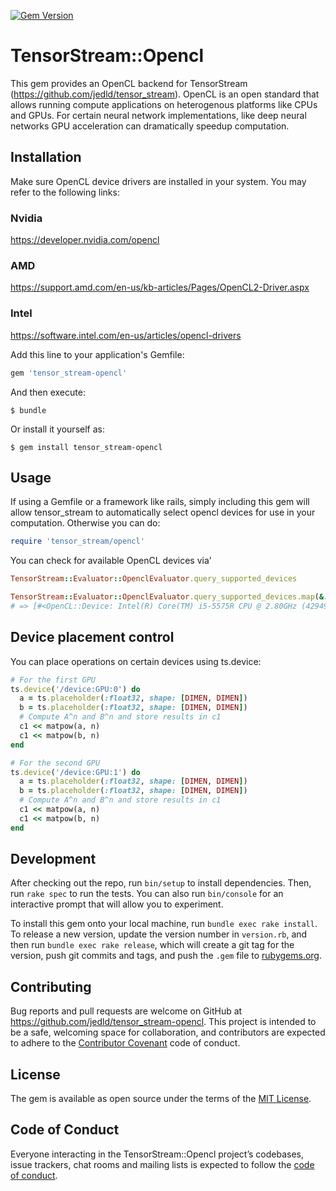 [![Gem Version](https://badge.fury.io/rb/tensor_stream.svg)](https://badge.fury.io/rb/tensor_stream)

# TensorStream::Opencl

This gem provides an OpenCL backend for TensorStream (https://github.com/jedld/tensor_stream). OpenCL is an open standard
that allows running compute applications on heterogenous platforms like CPUs and GPUs. For certain neural network implementations, like deep neural networks GPU acceleration can dramatically speedup computation.

## Installation

Make sure OpenCL device drivers are installed in your system. You may refer to the following links:

### Nvidia

https://developer.nvidia.com/opencl

### AMD

https://support.amd.com/en-us/kb-articles/Pages/OpenCL2-Driver.aspx


### Intel

https://software.intel.com/en-us/articles/opencl-drivers


Add this line to your application's Gemfile:

```ruby
gem 'tensor_stream-opencl'
```

And then execute:

    $ bundle

Or install it yourself as:

    $ gem install tensor_stream-opencl

## Usage

If using a Gemfile or a framework like rails, simply including this gem will allow tensor_stream to automatically select opencl devices for use in your computation. Otherwise you can do:

```ruby
require 'tensor_stream/opencl'
```

You can check for available OpenCL devices via'

```ruby
TensorStream::Evaluator::OpenclEvaluator.query_supported_devices

TensorStream::Evaluator::OpenclEvaluator.query_supported_devices.map(&:native_device)
# => [#<OpenCL::Device: Intel(R) Core(TM) i5-5575R CPU @ 2.80GHz (4294967295)>, #<OpenCL::Device: Intel(R) Iris(TM) Pro Graphics 6200 (16925952)>]
```

## Device placement control

You can place operations on certain devices using ts.device:

```ruby
# For the first GPU
ts.device('/device:GPU:0') do
  a = ts.placeholder(:float32, shape: [DIMEN, DIMEN])
  b = ts.placeholder(:float32, shape: [DIMEN, DIMEN])
  # Compute A^n and B^n and store results in c1
  c1 << matpow(a, n)
  c1 << matpow(b, n)
end

# For the second GPU
ts.device('/device:GPU:1') do
  a = ts.placeholder(:float32, shape: [DIMEN, DIMEN])
  b = ts.placeholder(:float32, shape: [DIMEN, DIMEN])
  # Compute A^n and B^n and store results in c1
  c1 << matpow(a, n)
  c1 << matpow(b, n)
end
```

## Development

After checking out the repo, run `bin/setup` to install dependencies. Then, run `rake spec` to run the tests. You can also run `bin/console` for an interactive prompt that will allow you to experiment.

To install this gem onto your local machine, run `bundle exec rake install`. To release a new version, update the version number in `version.rb`, and then run `bundle exec rake release`, which will create a git tag for the version, push git commits and tags, and push the `.gem` file to [rubygems.org](https://rubygems.org).

## Contributing

Bug reports and pull requests are welcome on GitHub at https://github.com/jedld/tensor_stream-opencl. This project is intended to be a safe, welcoming space for collaboration, and contributors are expected to adhere to the [Contributor Covenant](http://contributor-covenant.org) code of conduct.

## License

The gem is available as open source under the terms of the [MIT License](https://opensource.org/licenses/MIT).

## Code of Conduct

Everyone interacting in the TensorStream::Opencl project’s codebases, issue trackers, chat rooms and mailing lists is expected to follow the [code of conduct](https://github.com/[USERNAME]/tensor_stream-opencl/blob/master/CODE_OF_CONDUCT.md).
